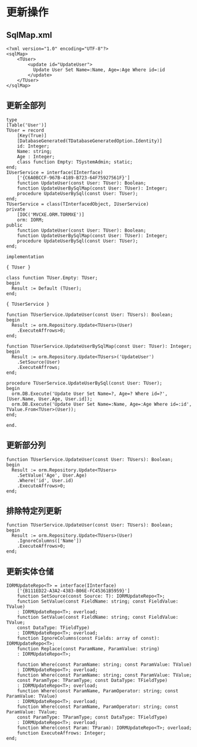 # 更新操作

## SqlMap.xml

	<?xml version="1.0" encoding="UTF-8"?>
	<sqlMap>
	    <TUser>
            <update id="UpdateUser">
			  Update User Set Name=:Name, Age=:Age Where id=:id
            </update>
	    </TUser>
	</sqlMap>

## 更新全部列

    type
    [Table('User')]
    TUser = record
        [Key(True)]
        [DatabaseGenerated(TDatabaseGeneratedOption.Identity)]
        id: Integer;
        Name: string;
        Age : Integer;
        class function Empty: TSystemAdmin; static;
    end;
    IUserService = interface(IInterface)
        ['{C6A0BCCF-967B-4189-B723-64F75927561F}']
        function UpdateUser(const User: TUser): Boolean;
        function UpdateUserBySqlMap(const User: TUser): Integer;
        procedure UpdateUserBySql(const User: TUser);
    end;
    TUserService = class(TInterfacedObject, IUserService)
    private
        [IOC('MVCXE.ORM.TORMXE')]
        orm: IORM;
    public
        function UpdateUser(const User: TUser): Boolean;
        function UpdateUserBySqlMap(const User: TUser): Integer;
        procedure UpdateUserBySql(const User: TUser);
    end;

    implementation

    { TUser }

    class function TUser.Empty: TUser;
    begin
      Result := Default (TUser);
    end;

    { TUserService }

    function TUserService.UpdateUser(const User: TUsers): Boolean;
    begin
      Result := orm.Repository.Update<TUsers>(User)
        .ExecuteAffrows>0;
    end;

    function TUserService.UpdateUserBySqlMap(const User: TUser): Integer;
    begin
      Result := orm.Repository.Update<TUsers>('UpdateUser')
        .SetSource(User)
        .ExecuteAffrows;
    end;

    procedure TUserService.UpdateUserBySql(const User: TUser);
    begin
      orm.DB.Execute('Update User Set Name=?, Age=? Where id=?', [User.Name, User.Age, User.id]);
      orm.DB.Execute('Update User Set Name=:Name, Age=:Age Where id=:id', TValue.From<TUser>(User));
    end;

    end.

## 更新部分列

    function TUserService.UpdateUser(const User: TUsers): Boolean;
    begin
      Result := orm.Repository.Update<TUsers>
        .SetValue('Age', User.Age)
        .Where('id', User.id)
        .ExecuteAffrows>0;
    end;


## 排除特定列更新

    function TUserService.UpdateUser(const User: TUsers): Boolean;
    begin
      Result := orm.Repository.Update<TUsers>(User)
        .IgnoreColumns(['Name'])
        .ExecuteAffrows>0;
    end;


## 更新实体仓储

    IORMUpdateRepo<T> = interface(IInterface)
        ['{B111ED22-A3A2-4383-B06E-FC45361B5959}']
        function SetSource(const Source: T): IORMUpdateRepo<T>;
        function SetValue(const FieldName: string; const FieldValue: TValue)
        : IORMUpdateRepo<T>; overload;
        function SetValue(const FieldName: string; const FieldValue: TValue;
        const DataType: TFieldType)
        : IORMUpdateRepo<T>; overload;
        function IgnoreColumns(const Fields: array of const): IORMUpdateRepo<T>;
        function Replace(const ParamName, ParamValue: string)
        : IORMUpdateRepo<T>;

        function Where(const ParamName: string; const ParamValue: TValue)
        : IORMUpdateRepo<T>; overload;
        function Where(const ParamName: string; const ParamValue: TValue;
        const ParamType: TParamType; const DataType: TFieldType)
        : IORMUpdateRepo<T>; overload;
        function Where(const ParamName, ParamOperator: string; const ParamValue: TValue)
        : IORMUpdateRepo<T>; overload;
        function Where(const ParamName, ParamOperator: string; const ParamValue: TValue;
        const ParamType: TParamType; const DataType: TFieldType)
        : IORMUpdateRepo<T>; overload;
        function Where(const Param: TParam): IORMUpdateRepo<T>; overload;
        function ExecuteAffrows: Integer;
    end;